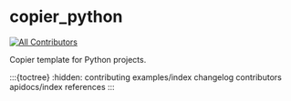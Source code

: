 # copier_python

[![All Contributors](https://img.shields.io/github/all-contributors/blakeNaccarato/copier-python?color=ee8449&style=flat-square)](../README.md#contributors)

Copier template for Python projects.

:::{toctree}
:hidden:
contributing
examples/index
changelog
contributors
apidocs/index
references
:::
